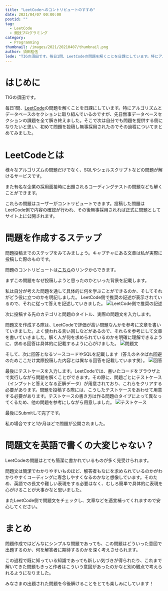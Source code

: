 ```yaml
---
title: "LeetCodeへのコントリビュートのすすめ"
date: 2021/04/07 00:00:00
postid: ""
tag:
  - LeetCode
  - 競技プログラミング
category:
  - Programming
thumbnail: /images/2021/20210407/thumbnail.png
author: 須田桂伍
lede: "TIGの須田です。毎日1問、LeetCodeの問題を解くことを日課にしています。特にアルゴリズムとデータベースのセクションに取り組んでいるのですが、先日無事データベースセクションの課題を全て解き終えました。そこで次は自分でも問題を提供する側になりたいと思い、初めて問題を投稿し無事採用されたのでその過程についてまとめてみました。"
---
```

# はじめに

TIGの須田です。

毎日1問、[LeetCode](https://leetcode.com/)の問題を解くことを日課にしています。特にアルゴリズムとデータベースのセクションに取り組んでいるのですが、先日無事データベースセクションの課題を全て解き終えました。そこで次は自分でも問題を提供する側になりたいと思い、初めて問題を投稿し無事採用されたのでその過程についてまとめてみました。

# LeetCodeとは

様々なアルゴリズムの問題だけでなく、SQLやシェルスクリプトなどの問題が解けるサービスです。

また有名な企業の採用面接時に出題されるコーディングテストの問題なども解くことができます。

これらの問題はユーザーがコントリビュートできます。投稿した問題はLeetCode側で内容の確認が行われ、その後無事採用されれば正式に問題としてサイト上に公開されます。

# 問題を作成するステップ

問題投稿までのステップをみてみましょう。キャプチャにある文章は私が実際に投稿した際のものです。

問題のコントリビュートは[こちら](https://leetcode.com/contribute/)のリンクからできます。

まずこの問題をなぜ投稿しようと思ったのかといった背景を記載します。

私は自分が考えた問題を通して具体的に何を学ぶことができるのか、そしてそれがどう役に立つのかを明記しました。
LeetCode側で推奨の記述が表示されているので、それに従って答えを記述していきました。
<img src="/images/2021/20210407/image.png" alt="LeetCode側で推奨の記述" loading="lazy">

次に投稿する先のカテゴリと問題のタイトル、実際の問題文を入力します。

問題文を作成する際は、LeetCodeで評価が高い問題なんかを参考に文章を書いていきました。よく使われる言い回しなどがあるので、それらを参考にして文章を書いていきました。解く人が何を求められているのかを明確に理解できるように、求める回答は具体的に記載するように心がけました。
<img src="/images/2021/20210407/image_2.png" alt="問題文" loading="lazy">

そして、次に回答となるソースコードやSQLを記載します（答えのネタばれ回避のためここだけ実際投稿した内容とは異なる回答を記載しています笑）。
<img src="/images/2021/20210407/image_3.png" alt="回答" loading="lazy">

最後にテストケースを入力します。LeetCodeでは、書いたコードをブラウザ上で実行しながら問題を解くことができます。その際に、問題ごとにテストケース（インプットと答えとなる正解データ）が用意されており、これらをクリアする必要があります。問題を投稿する際には、こうしたテストケースをあわせて用意する必要があります。テストケースの書き方は作る問題のタイプによって異なってくるため、他の問題を参考にしながら用意しました。
<img src="/images/2021/20210407/image_4.png" alt="テストケース" loading="lazy">

最後にSubmitして完了です。

私の場合ですと1か月ほどで問題が公開されました。

# 問題文を英語で書くの大変じゃない？

LeetCodeの問題はとても簡潔に書かれているものが多く見受けられます。

問題文は簡潔でわかりやすいものほど、解答者もなにを求められているのかがわかりやすくコーディングに専念しやすくなるのかなと想像しています。そのため、英語での長文や難しい表現をする必要はなく、むしろ簡単で具体的に表現を心がけることが大事かなと思いました。

またLeetCode側で問題文をチェックし、文章などを適宜補ってくれますので安心してください。

# まとめ

問題作成ではどんなにシンプルな問題であっても、この問題はどういった意図で出題するのか、何を解答者に期待するのかを深く考えさせられます。

この過程で既に知っている知識であっても新しい気づきが得られたり、これまで解いてきた問題もきっと作者はこういう意図があったのかなと別の観点で考えられるようになりました。

みなさまの出題された問題を今後解けることをとても楽しみにしています！
